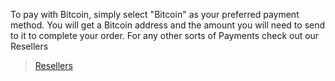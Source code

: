 To pay with Bitcoin, simply select "Bitcoin" as your preferred payment method. You will get a Bitcoin address and the amount you will need to send to it to complete your order. 
For any other sorts of Payments check out our Resellers
>[Resellers](https://bitcoin.org/en/getting-started)
